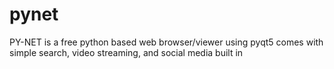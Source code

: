 # pynet
PY-NET is a free python based web browser/viewer using pyqt5 
comes with simple search, video streaming, and social media built in
